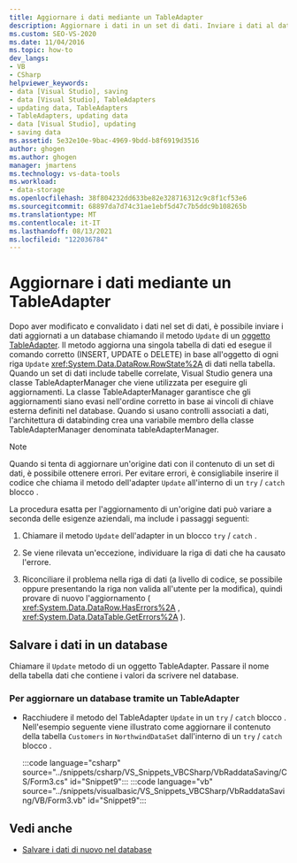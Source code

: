```yaml
---
title: Aggiornare i dati mediante un TableAdapter
description: Aggiornare i dati in un set di dati. Inviare i dati al database chiamando il metodo Update di un oggetto TableAdapter.
ms.custom: SEO-VS-2020
ms.date: 11/04/2016
ms.topic: how-to
dev_langs:
- VB
- CSharp
helpviewer_keywords:
- data [Visual Studio], saving
- data [Visual Studio], TableAdapters
- updating data, TableAdapters
- TableAdapters, updating data
- data [Visual Studio], updating
- saving data
ms.assetid: 5e32e10e-9bac-4969-9bdd-b8f6919d3516
author: ghogen
ms.author: ghogen
manager: jmartens
ms.technology: vs-data-tools
ms.workload:
- data-storage
ms.openlocfilehash: 38f804232dd633be82e328716312c9c8f1cf53e6
ms.sourcegitcommit: 68897da7d74c31ae1ebf5d47c7b5ddc9b108265b
ms.translationtype: MT
ms.contentlocale: it-IT
ms.lasthandoff: 08/13/2021
ms.locfileid: "122036784"
---
```

# <a name="update-data-by-using-a-tableadapter"></a>Aggiornare i dati mediante un TableAdapter

Dopo aver modificato e convalidato i dati nel set di dati, è possibile inviare i dati aggiornati a un database chiamando il metodo `Update` di un [oggetto TableAdapter](../data-tools/create-and-configure-tableadapters.md). Il metodo aggiorna una singola tabella di dati ed esegue il comando corretto (INSERT, UPDATE o DELETE) in base all'oggetto di ogni riga `Update` <xref:System.Data.DataRow.RowState%2A> di dati nella tabella. Quando un set di dati include tabelle correlate, Visual Studio genera una classe TableAdapterManager che viene utilizzata per eseguire gli aggiornamenti. La classe TableAdapterManager garantisce che gli aggiornamenti siano evasi nell'ordine corretto in base ai vincoli di chiave esterna definiti nel database. Quando si usano controlli associati a dati, l'architettura di databinding crea una variabile membro della classe TableAdapterManager denominata tableAdapterManager.

> [!NOTE]
> Quando si tenta di aggiornare un'origine dati con il contenuto di un set di dati, è possibile ottenere errori. Per evitare errori, è consigliabile inserire il codice che chiama il metodo dell'adapter `Update` all'interno di un `try` / `catch` blocco .

La procedura esatta per l'aggiornamento di un'origine dati può variare a seconda delle esigenze aziendali, ma include i passaggi seguenti:

1. Chiamare il metodo `Update` dell'adapter in un blocco `try` / `catch` .

2. Se viene rilevata un'eccezione, individuare la riga di dati che ha causato l'errore.

3. Riconciliare il problema nella riga di dati (a livello di codice, se possibile oppure presentando la riga non valida all'utente per la modifica), quindi provare di nuovo l'aggiornamento ( <xref:System.Data.DataRow.HasErrors%2A> , <xref:System.Data.DataTable.GetErrors%2A> ).

## <a name="save-data-to-a-database"></a>Salvare i dati in un database

Chiamare il `Update` metodo di un oggetto TableAdapter. Passare il nome della tabella dati che contiene i valori da scrivere nel database.

### <a name="to-update-a-database-by-using-a-tableadapter"></a>Per aggiornare un database tramite un TableAdapter

- Racchiudere il metodo del TableAdapter `Update` in un `try` / `catch` blocco . Nell'esempio seguente viene illustrato come aggiornare il contenuto della tabella `Customers` in `NorthwindDataSet` dall'interno di un `try` / `catch` blocco .

     :::code language="csharp" source="../snippets/csharp/VS_Snippets_VBCSharp/VbRaddataSaving/CS/Form3.cs" id="Snippet9":::
     :::code language="vb" source="../snippets/visualbasic/VS_Snippets_VBCSharp/VbRaddataSaving/VB/Form3.vb" id="Snippet9":::

## <a name="see-also"></a>Vedi anche

- [Salvare i dati di nuovo nel database](../data-tools/save-data-back-to-the-database.md)
